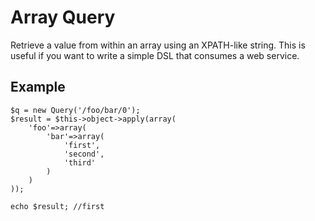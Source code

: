 # Array Query

Retrieve a value from within an array using an XPATH-like string. This is useful if you want to write a simple DSL that
consumes a web service.

## Example

    $q = new Query('/foo/bar/0');
    $result = $this->object->apply(array(
        'foo'=>array(
            'bar'=>array(
                'first',
                'second',
                'third'
            )
        )
    ));

    echo $result; //first
